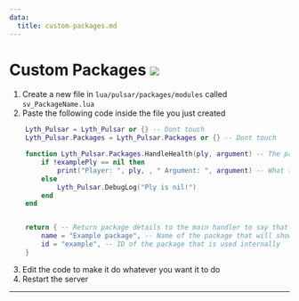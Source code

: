 ```yaml
---
data:
  title: custom-packages.md
---
```


# Custom Packages ![](http://localhost:3000/server.png)

1. Create a new file in `lua/pulsar/packages/modules` called `sv_PackageName.lua `
2. Paste the following code inside the file you just created
```lua #
    Lyth_Pulsar = Lyth_Pulsar or {} -- Dont touch
    Lyth_Pulsar.Packages = Lyth_Pulsar.Packages or {} -- Dont touch

    function Lyth_Pulsar.Packages.HandleHealth(ply, argument) -- The package handler
        if !examplePly == nil then
            print("Player: ", ply, , " Argument: ", argument) -- What to run ( can be changed to whatever you want )
        else
            Lyth_Pulsar.DebugLog("Ply is nil!")
        end
    end


    return { -- Return package details to the main handler to say that the package exists
        name = "Example package", -- Name of the package that will show ingame
        id = "example", -- ID of the package that is used internally
    }

```
3. Edit the code to make it do whatever you want it to do
4. Restart the server
---

